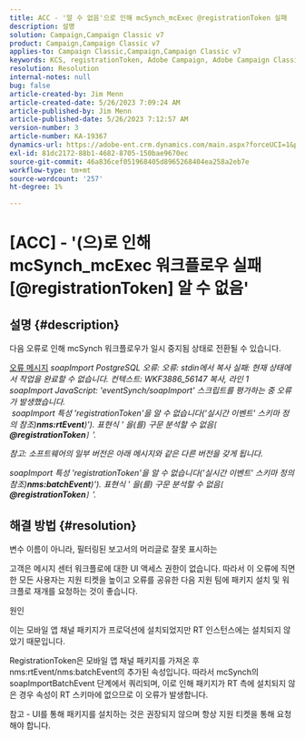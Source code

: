 ```yaml
---
title: ACC - '알 수 없음'으로 인해 mcSynch_mcExec @registrationToken 실패
description: 설명
solution: Campaign,Campaign Classic v7
product: Campaign,Campaign Classic v7
applies-to: Campaign Classic,Campaign,Campaign Classic v7
keywords: KCS, registrationToken, Adobe Campaign, Adobe Campaign Classic, ACC, mcSynch_mcExec 워크플로우 실패, 문제 해결
resolution: Resolution
internal-notes: null
bug: false
article-created-by: Jim Menn
article-created-date: 5/26/2023 7:09:24 AM
article-published-by: Jim Menn
article-published-date: 5/26/2023 7:12:57 AM
version-number: 3
article-number: KA-19367
dynamics-url: https://adobe-ent.crm.dynamics.com/main.aspx?forceUCI=1&pagetype=entityrecord&etn=knowledgearticle&id=522be33a-94fb-ed11-8849-6045bd006e5a
exl-id: 81dc2172-88b1-4682-8705-150bae9670ec
source-git-commit: 46a836cef051968405d8965268404ea258a2eb7e
workflow-type: tm+mt
source-wordcount: '257'
ht-degree: 1%

---
```


# [ACC] - &#39;(으)로 인해 mcSynch_mcExec 워크플로우 실패[@registrationToken] 알 수 없음&#39;

## 설명 {#description}


다음 오류로 인해 mcSynch 워크플로우가 일시 중지됨 상태로 전환될 수 있습니다.


<u>오류 메시지</u>
*soapImport PostgreSQL 오류: 오류: stdin에서 복사 실패: 현재 상태에서 작업을 완료할 수 없습니다. 컨텍스트: WKF3886_56147 복사, 라인 1
<br>soapImport JavaScript: &#39;eventSynch/soapImport&#39; 스크립트를 평가하는 중 오류가 발생했습니다.
<br> soapImport 특성 &#39;registrationToken&#39;을 알 수 없습니다(&#39;실시간 이벤트&#39; 스키마 정의 참조)<b>nms:rtEvent</b>)&#39;). 표현식 &#39; 을(를) 구문 분석할 수 없음`[` <b>@registrationToken</b>`]` &#39;.*

*참고: 소프트웨어의 일부 버전은 아래 메시지와 같은 다른 버전을 갖게 됩니다.*

*soapImport 특성 &#39;registrationToken&#39;을 알 수 없습니다(&#39;실시간 이벤트&#39; 스키마 정의 참조)<b>nms:batchEvent</b>)&#39;). 표현식 &#39; 을(를) 구문 분석할 수 없음`[` <b>@registrationToken</b>`]` &#39;.*


## 해결 방법 {#resolution}


변수 이름이 아니라, 필터링된 보고서의 머리글로 잘못 표시하는

고객은 메시지 센터 워크플로에 대한 UI 액세스 권한이 없습니다. 따라서 이 오류에 직면한 모든 사용자는 지원 티켓을 높이고 오류를 공유한 다음 지원 팀에 패키지 설치 및 워크플로 재개를 요청하는 것이 좋습니다.



원인

이는 모바일 앱 채널 패키지가 프로덕션에 설치되었지만 RT 인스턴스에는 설치되지 않았기 때문입니다.

RegistrationToken은 모바일 앱 채널 패키지를 가져온 후 nms:rtEvent/nms:batchEvent의 추가된 속성입니다. 따라서 mcSynch의 soapImportBatchEvent 단계에서 쿼리되며, 이로 인해 패키지가 RT 측에 설치되지 않은 경우 속성이 RT 스키마에 없으므로 이 오류가 발생합니다.



참고 - UI를 통해 패키지를 설치하는 것은 권장되지 않으며 항상 지원 티켓을 통해 요청해야 합니다.
